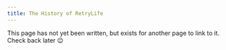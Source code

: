 ```yaml
---
title: The History of RetryLife
---
```


This page has not yet been written, but exists for another page to link to it. Check back later :wink: